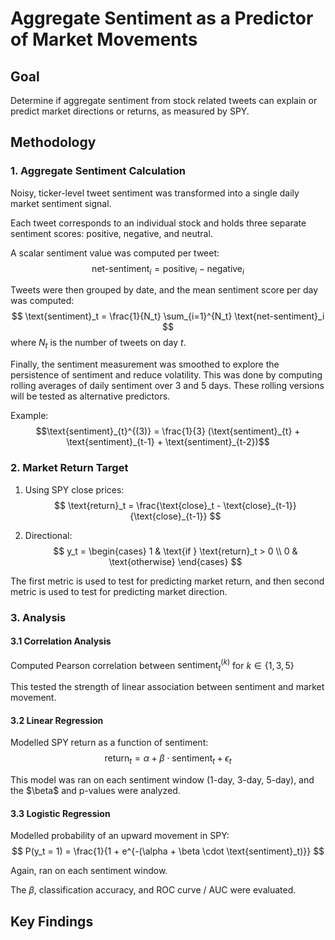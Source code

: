 # Aggregate Sentiment as a Predictor of Market Movements

## Goal
Determine if aggregate sentiment from stock related tweets can explain or predict market directions or returns, as measured by SPY.


## Methodology

### 1. Aggregate Sentiment Calculation
Noisy, ticker-level tweet sentiment was transformed into a single daily market sentiment signal.

Each tweet corresponds to an individual stock and holds three separate sentiment scores: positive, negative, and neutral.

A scalar sentiment value was computed per tweet:
$$
\text{net-sentiment}_i = \text{positive}_i - \text{negative}_i
$$

Tweets were then grouped by date, and the mean sentiment score per day was computed:
$$
\text{sentiment}_t = \frac{1}{N_t} \sum_{i=1}^{N_t}  \text{net-sentiment}_i
$$
where $N_t$ is the number of tweets on day $t$.

Finally, the sentiment measurement was smoothed to explore the persistence of sentiment and reduce volatility.
This was done by computing rolling averages of daily sentiment over 3 and 5 days. These rolling versions will be tested as alternative predictors.

Example: $$\text{sentiment}_{t}^{(3)} = \frac{1}{3} (\text{sentiment}_{t} + \text{sentiment}_{t-1} + \text{sentiment}_{t-2})$$

### 2. Market Return Target
1. Using SPY close prices:
$$
\text{return}_t = \frac{\text{close}_t - \text{close}_{t-1}}{\text{close}_{t-1}}
$$

2. Directional:
$$
y_t = 
\begin{cases}
1 & \text{if } \text{return}_t > 0 \\
0 & \text{otherwise}
\end{cases}
$$

The first metric is used to test for predicting market return, and then second metric is used to test for predicting market direction.

### 3. Analysis
#### 3.1 Correlation Analysis
Computed Pearson correlation between $\text{sentiment}_{t}^{(k)}$ for $k \in \{1, 3, 5\}$

This tested the strength of linear association between sentiment and market movement.

#### 3.2 Linear Regression
Modelled SPY return as a function of sentiment:
$$
\text{return}_{t} = \alpha + \beta \cdot \text{sentiment}_{t} + \epsilon_t
$$

This model was ran on each sentiment window (1-day, 3-day, 5-day), and the $\beta\$ and p-values were analyzed.

#### 3.3 Logistic Regression
Modelled probability of an upward movement in SPY:
$$
P(y_t = 1) = \frac{1}{1 + e^{-(\alpha + \beta \cdot \text{sentiment}_t)}}
$$

Again, ran on each sentiment window.

The $\beta$, classification accuracy, and ROC curve / AUC were evaluated.


## Key Findings